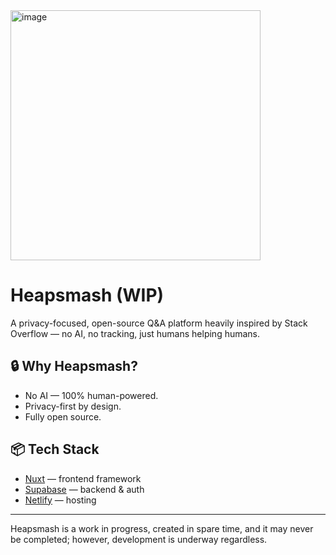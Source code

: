 <img width="400" height="400" alt="image" src="https://api.iconify.design/game-icons:hammer-break.svg?color=%23ffffff" />


# Heapsmash (WIP)

A privacy-focused, open-source Q&A platform heavily inspired by Stack Overflow — no AI, no tracking, just humans helping humans.

## 🔒 Why Heapsmash?

- No AI — 100% human-powered.
- Privacy-first by design.
- Fully open source.

## 📦 Tech Stack

- [Nuxt](https://nuxt.com/) — frontend framework  
- [Supabase](https://supabase.com/) — backend & auth  
- [Netlify](https://www.netlify.com/) — hosting  

---

Heapsmash is a work in progress, created in spare time, and it may never be completed; however, development is underway regardless.
